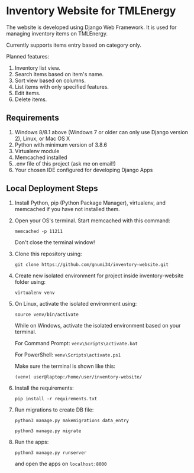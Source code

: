 # Inventory Website for TMLEnergy

The website is developed using Django Web Framework. It is used for managing inventory items on TMLEnergy.

Currently supports items entry based on category only.

Planned features:

1. Inventory list view.
2. Search items based on item's name.
3. Sort view based on columns.
4. List items with only specified features.
5. Edit items.
6. Delete items.

## Requirements

1. Windows 8/8.1 above (Windows 7 or older can only use Django version 2), Linux, or Mac OS X
2. Python with minimum version of 3.8.6
3. Virtualenv module
4. Memcached installed
5. .env file of this project (ask me on email!)
6. Your chosen IDE configured for developing Django Apps

## Local Deployment Steps

1. Install Python, pip (Python Package Manager), virtualenv, and memcached if you have not installed them.

2. Open your OS's terminal. Start memcached with this command:

    `memcached -p 11211`

    Don't close the terminal window!

3. Clone this repository using:

   `git clone https://github.com/gnumi34/inventory-website.git`

4. Create new isolated environment for project inside inventory-website folder using:

    `virtualenv venv`

5. On Linux, activate the isolated environment using:

    `source venv/bin/activate`

    While on Windows, activate the isolated environment based on your terminal.

    For Command Prompt: `venv\Scripts\activate.bat`

    For PowerShell: `venv\Scripts\activate.ps1`

    Make sure the terminal is shown like this:

    `(venv) user@laptop:/home/user/inventory-website/`

6. Install the requirements:

    `pip install -r requirements.txt`

7. Run migrations to create DB file:

    `python3 manage.py makemigrations data_entry`

    `python3 manage.py migrate`

8. Run the apps:

   `python3 manage.py runserver`

   and open the apps on `localhost:8000`

